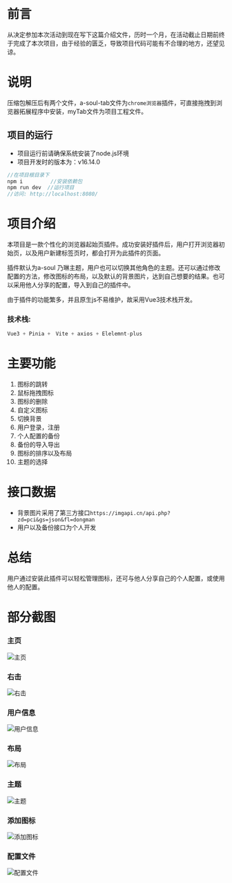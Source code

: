 # 前言
从决定参加本次活动到现在写下这篇介绍文件，历时一个月，在活动截止日期前终于完成了本次项目，由于经验的匮乏，导致项目代码可能有不合理的地方，还望见谅。

# 说明
压缩包解压后有两个文件，a-soul-tab文件为`chrome浏览器`插件，可直接拖拽到浏览器拓展程序中安装，myTab文件为项目工程文件。
## 项目的运行

- 项目运行前请确保系统安装了node.js环境
- 项目开发时的版本为：v16.14.0
```js
//在项目根目录下
npm i         //安装依赖包
npm run dev  //运行项目
//访问: http://localhost:8080/
```

# 项目介绍
本项目是一款个性化的浏览器起始页插件。成功安装好插件后，用户打开浏览器初始页，以及用户新建标签页时，都会打开为此插件的页面。

插件默认为a-soul 乃琳主题，用户也可以切换其他角色的主题。还可以通过修改配置的方法，修改图标的布局，以及默认的背景图片，达到自己想要的结果。也可以采用他人分享的配置，导入到自己的插件中。

由于插件的功能繁多，并且原生js不易维护，故采用Vue3技术栈开发。
### 技术栈:
```js
Vue3 + Pinia +　Vite + axios + Elelemnt-plus
```
# 主要功能
  1. 图标的跳转
  2. 鼠标拖拽图标
  3. 图标的删除
  4. 自定义图标
  5. 切换背景
  6. 用户登录，注册
  7. 个人配置的备份
  8. 备份的导入导出
  9. 图标的排序以及布局
  10. 主题的选择

# 接口数据
- 背景图片采用了第三方接口`https://imgapi.cn/api.php?zd=pci&gs=json&fl=dongman`
- 用户以及备份接口为个人开发

# 总结
用户通过安装此插件可以轻松管理图标，还可与他人分享自己的个人配置，或使用他人的配置。


# 部分截图
### 主页
![主页](http://niu.foogeoo.ltd/public/%E9%A6%96%E9%A1%B5.png)
### 右击
![右击](http://niu.foogeoo.ltd/public%2F%E5%8F%B3%E5%87%BB.png)
### 用户信息
![用户信息](http://niu.foogeoo.ltd/public%2F%E7%94%A8%E6%88%B7%E4%BF%A1%E6%81%AF.png)
### 布局
![布局](http://niu.foogeoo.ltd/public/%E5%B8%83%E5%B1%80.png)
### 主题
![主题](http://niu.foogeoo.ltd/public/%E4%B8%BB%E9%A2%98.png)
### 添加图标
![添加图标](http://niu.foogeoo.ltd/public/%E6%B7%BB%E5%8A%A0%E5%9B%BE%E6%A0%87.png)
### 配置文件
![配置文件](http://niu.foogeoo.ltd/public/%E9%85%8D%E7%BD%AE%E6%96%87%E4%BB%B6.png)


~~~非常感谢能够看到最后的各位，通过此项目让我充分感到了写业务代码的痛苦，把重复的东西，重复再重复，真的非常无趣。可能从事这一行业的人每天都在作相同的事情，为了什么呢，可能再过几个月我就知道了吧。所幸这个项目并非都是那么的无趣，在释放图标时，不要让图标重叠，以及怎么才能让图标排序...还是挺有趣的。真的非常感谢能够看到最后的你，谢谢。~~~
